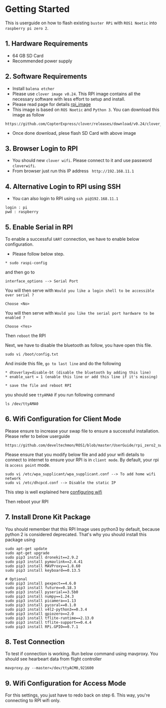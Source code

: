 # Getting Started

This is userguide on how to flash existing `buster RPi` with `ROS1 Noetic` into `raspberry pi zero 2`.

## 1. Hardware Requirements
* 64 GB SD Card
* Recommended power supply

## 2. Software Requirements
* Install `balena etcher` 
* Please use `clover image v0.24`. This RPI image contains all the necessary software with less effort to setup and install.
* Please read page for details [rpi_image](https://clover.coex.tech/en/image.html)
* This image is based on `ROS Noetic` and `Python 3`. You can download this image as follow
```
https://github.com/CopterExpress/clover/releases/download/v0.24/clover_v0.24.img.zip
```
* Once done download, plese flash SD Card with above image


## 3. Browser Login to RPI

* You should new `clover wifi`. Please connect to it and use password `cloverwifi`.
* From browser just run this IP address ` http://192.168.11.1`

## 4. Alternative Login to RPI using SSH

* You can also login to RPI using `ssh pi@192.168.11.1`
```
login : pi
pwd : raspberry
```

## 5. Enable Serial in RPI

To enable a successful `UART` connection, we have to enable below configuration.
* Please follow below step.

```
* sudo raspi-config
```

and then go to
```
interface_options --> Serial Port
```
You will then serve with `Would you like a login shell to be accessible over serial ?`
```
Choose <No>
```

You will then serve with `Would you like the serial port hardware to be enabled ?`
```
Choose <Yes>
```

Then `reboot` the RPI

Next, we have to disable the bluetooth as follow, you have open this file.
```
sudo vi /boot/config.txt 
```

And inside this file, `go to last line` and do the following
```
* dtoverlay=disable-bt (disable the bluetooth by adding this line)
* enable_uart = 1 (enable this line or add this line if it's missing)

* save the file and reboot RPI
```

you should see `ttyAMA0` if you run following command
```
ls /dev/ttyAMA0
```

## 6. Wifi Configuration for Client Mode

Please ensure to increase  your swap file to ensure a successful installation. Please refer to  below userguide
```
https://github.com/develtechmon/ROS1/blob/master/UserGuide/rpi_zero2_swap_guide.md
```

Please ensure that you modify below file and add your wifi details to connect to internet to ensure your
RPI is in `client mode`. By default, your rpi is `access point` mode.
```
sudo vi /etc/wpa_supplicant/wpa_supplicant.conf --> To add home wifi network
sudo vi /etc/dhcpcd.conf --> Disable the static IP
```

This step is well explained here [configuring wifi](https://clover.coex.tech/en/network.html)

Then reboot your RPI

## 7. Install Drone Kit Package

You should remember that this RPI Image uses python3 by default, because python 2 is considered deprecated.
That's why you should install this package using

```
sudo apt-get update
sudo apt-get upgrade
sudo pip3 install dronekit==2.9.2
sudo pip3 install pymavlink==2.4.41
sudo pip3 install MAVProxy==1.8.60
sudo pip3 install keyboard==0.13.5

# Optional
sudo pip3 install pexpect==4.6.0
sudo pip3 install future==0.18.3
sudo pip3 install pyserial==3.5b0
sudo pip3 install numpy==1.24.3
sudo pip3 install picamera==1.13
sudo pip3 install pycoral==0.1.0
sudo pip3 install v4l2-python3==0.3.4
sudo pip3 install gpiozero==2.0
sudo pip3 install tflite-runtime==2.13.0
sudo pip3 install tflite-support==0.4.4
sudo pip3 install RPi.GPIO==0.7.1
```

## 8. Test Connection

To test if connection is working. Run below command using mavproxy. You should see hearbeart data from flight controller
```
mavproxy.py --master=/dev/ttyACM0,921600
```

## 9.  Wifi Configuration for Access Mode

For this settings, you just have to redo back on step 6. This way, you're connecting to RPI wifi only.



